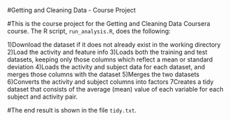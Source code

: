 #Getting and Cleaning Data - Course Project

#This is the course project for the Getting and Cleaning Data Coursera course. The R script, `run_analysis.R`, does the following:

1)Download the dataset if it does not already exist in the working directory
2)Load the activity and feature info
3)Loads both the training and test datasets, keeping only those columns which reflect a mean or standard deviation
4)Loads the activity and subject data for each dataset, and merges those columns with the dataset
5)Merges the two datasets
6)Converts the activity and subject columns into factors
7Creates a tidy dataset that consists of the average (mean) value of each variable for each subject and activity pair.

#The end result is shown in the file `tidy.txt`.
